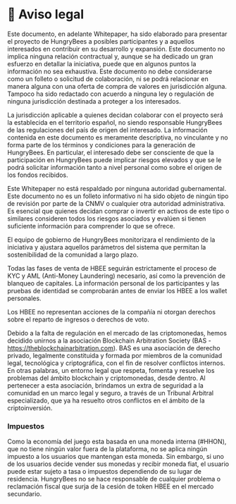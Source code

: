 # 🛃 Aviso legal

Este documento, en adelante Whitepaper, ha sido elaborado para presentar el proyecto de HungryBees a posibles participantes y a aquellos interesados en contribuir en su desarrollo y expansión. Este documento no implica ninguna relación contractual y, aunque se ha dedicado un gran esfuerzo en detallar la iniciativa, puede que en algunos puntos la información no sea exhaustiva. Este documento no debe considerarse como un folleto o solicitud de colaboración, ni se podrá relacionar en manera alguna con una oferta de compra de valores en jurisdicción alguna. Tampoco ha sido redactado con acuerdo a ninguna ley o regulación de ninguna jurisdicción destinada a proteger a los interesados.

La jurisdicción aplicable a quienes decidan colaborar con el proyecto será la establecida en el territorio español, no siendo responsable HungryBees de las regulaciones del país de origen del interesado. La información contenida en este documento es meramente descriptiva, no vinculante y no forma parte de los términos y condiciones para la generación de HungryBees. En particular, el interesado debe ser consciente de que la participación en HungryBees puede implicar riesgos elevados y que se le podrá solicitar información tanto a nivel personal como sobre el origen de los fondos recibidos.

Este Whitepaper no está respaldado por ninguna autoridad gubernamental. Este documento no es un folleto informativo ni ha sido objeto de ningún tipo de revisión por parte de la CNMV o cualquier otra autoridad administrativa. Es esencial que quienes decidan comprar o invertir en activos de este tipo o similares consideren todos los riesgos asociados y evalúen si tienen suficiente información para comprender lo que se ofrece.

El equipo de gobierno de HungryBees monitorizara el rendimiento de la iniciativa y ajustara aquellos parámetros del sistema que permitan la sostenibilidad de la comunidad a largo plazo.

Todas las fases de venta de HBEE seguirán estrictamente el proceso de KYC y AML (Anti-Money Laundering) necesario, así como la prevención de blanqueo de capitales. La información personal de los participantes y las pruebas de identidad se comprobarán antes de enviar los HBEE a los wallet personales.

Los HBEE no representan acciones de la compañía ni otorgan derechos sobre el reparto de ingresos o derechos de voto.

Debido a la falta de regulación en el mercado de las criptomonedas, hemos decidido unirnos a la asociación Blockchain Arbitration Society (BAS - https://theblockchainarbitration.com). BAS es una asociación de derecho privado, legalmente constituida y formada por miembros de la comunidad legal, tecnológica y criptográfica, con el fin de resolver conflictos internos. En otras palabras, un entorno legal que respeta, fomenta y resuelve los problemas del ámbito blockchain y criptomonedas, desde dentro. Al pertenecer a esta asociación, brindamos un extra de seguridad a la comunidad en un marco legal y seguro, a través de un Tribunal Arbitral especializado, que ya ha resuelto otros conflictos en el ámbito de la criptoinversión.

### Impuestos

Como la economía del juego esta basada en una moneda interna (#HHON), que no tiene ningún valor fuera de la plataforma, no se aplica ningún impuesto a los usuarios que mantengan esta moneda. Sin embargo, si uno de los usuarios decide vender sus monedas y recibir moneda fiat, el usuario puede estar sujeto a tasa o impuestos dependiendo de su lugar de residencia. HungryBees no se hace responsable de cualquier problema o reclamación fiscal que surja de la cesión de token HBEE en el mercado secundario.&#x20;
